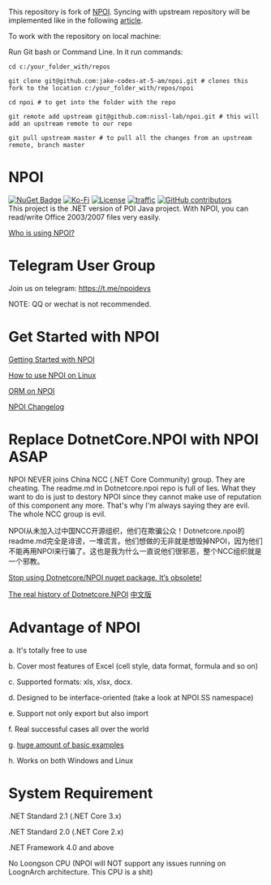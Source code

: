 This repository is fork of [NPOI](https://github.com/nissl-lab/npoi). Syncing with upstream repository will be implemented like in the following [article](https://medium.com/sweetmeat/how-to-keep-a-downstream-git-repository-current-with-upstream-repository-changes-10b76fad6d97).

To work with the repository on local machine:

Run Git bash or Command Line. In it run commands:

`cd c:/your_folder_with/repos`

`git clone git@github.com:jake-codes-at-5-am/npoi.git # clones this fork to the location c:/your_folder_with/repos/npoi`

`cd npoi # to get into the folder with the repo`

`git remote add upstream git@github.com:nissl-lab/npoi.git # this will add an upstream remote to our repo`

`git pull upstream master # to pull all the changes from an upstream remote, branch master`



NPOI
===================
[![NuGet Badge](https://buildstats.info/nuget/NPOI)](https://www.nuget.org/packages/NPOI)
[![Ko-Fi](https://img.shields.io/static/v1?style=flat-square&message=Support%20the%20Project&color=success&style=plastic&logo=ko-fi&label=$$)](https://ko-fi.com/tonyqus)
[![License](https://img.shields.io/badge/License-Apache%202.0-blue.svg?style=flat-square&logo=Apache)](License.md)
[![traffic](https://api.segment.io/v1/pixel/track?data=ewogICJ3cml0ZUtleSI6ICJBV2NjaWd1UkhKODBuNkJ4WlI4cHRaRzBINzY0RmJObCIsCiAgInVzZXJJZCI6ICJ0b255cXVzIiwKICAiZXZlbnQiOiAiTlBPSSBIb21lcGFnZSIKfQ==
)](#)
<a href="https://github.com/nissl-lab/npoi/graphs/contributors">
    <img
      src="https://img.shields.io/github/contributors/nissl-lab/npoi?logo=github&label=contributors"
      alt="GitHub contributors"
    />
  </a>
<br />
This project is the .NET version of POI Java project. With NPOI, you can read/write Office 2003/2007 files very easily.<br />

[Who is using NPOI?](https://github.com/nissl-lab/npoi/issues/705)

Telegram User Group
================
Join us on telegram: https://t.me/npoidevs

NOTE: QQ or wechat is not recommended. 

Get Started with NPOI
============
[Getting Started with NPOI](https://github.com/nissl-lab/npoi/wiki/Getting-Started-with-NPOI)

[How to use NPOI on Linux](https://github.com/nissl-lab/npoi/wiki/How-to-use-NPOI-on-Linux)

[ORM on NPOI](https://github.com/nissl-lab/npoi/wiki/ORM-on-NPOI)

[NPOI Changelog](https://github.com/nissl-lab/npoi/wiki/Changelog)

Replace DotnetCore.NPOI with NPOI ASAP
===========
NPOI NEVER joins China NCC (.NET Core Community) group. They are cheating. The readme.md in Dotnetcore.npoi repo is full of lies. What they want to do is just to destory NPOI since they cannot make use of reputation of this component any more. That's why I'm always saying they are evil. The whole NCC group is evil. 

NPOI从未加入过中国NCC开源组织，他们在欺骗公众！Dotnetcore.npoi的readme.md完全是诽谤，一堆谎言。他们想做的无非就是想毁掉NPOI，因为他们不能再用NPOI来行骗了。这也是我为什么一直说他们很邪恶，整个NCC组织就是一个邪教。

[Stop using Dotnetcore/NPOI nuget package. It’s obsolete!](https://tonyqus.medium.com/stop-using-dotnetcore-npoi-nuget-package-its-too-obsolete-6d0aeedb3319)

[The real history of Dotnetcore.NPOI](https://tonyqus.medium.com/the-real-history-of-dotnetcore-npoi-999bb5e140c7) [中文版](https://zhuanlan.zhihu.com/p/506975972)

Advantage of NPOI
=================
a. It's totally free to use

b. Cover most features of Excel (cell style, data format, formula and so on)

c. Supported formats: xls, xlsx, docx.

d. Designed to be interface-oriented (take a look at NPOI.SS namespace)

e. Support not only export but also import

f. Real successful cases all over the world

g. [huge amount of basic examples](https://github.com/nissl-lab/npoi-examples)

h. Works on both Windows and Linux 


System Requirement
===================
.NET Standard 2.1 (.NET Core 3.x)

.NET Standard 2.0 (.NET Core 2.x)

.NET Framework 4.0 and above

No Loongson CPU (NPOI will NOT support any issues running on LoognArch architecture. This CPU is a shit)
